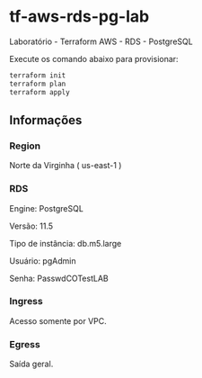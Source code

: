 # tf-aws-rds-pg-lab
Laboratório - Terraform AWS - RDS - PostgreSQL

Execute os comando abaixo para provisionar:

```bash
terraform init
terraform plan
terraform apply
```

## Informações

### Region

 Norte da Virginha ( us-east-1 )


### RDS

 Engine: PostgreSQL

 Versão: 11.5

 Tipo de instância: db.m5.large

 Usuário: pgAdmin

 Senha: PasswdCOTestLAB


### Ingress

 Acesso somente por VPC.


### Egress

Saída geral.
